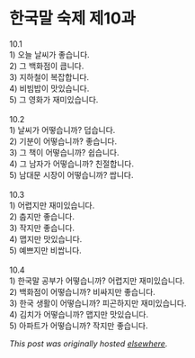# 한국말 숙제 제10과

<p>10.1<br>1) 오늘 날씨가 좋습니다.<br>2) 그 백화점이 큽니다.<br>3) 지하철이 복잡합니다.<br>4) 비빔밥이 맛있습니다.<br>5) 그 영화가 재미있습니다.<br><br>10.2<br>1) 날씨가 어떻습니까?  덥습니다.<br>2) 기분이 어떻습니까?  좋습니다.<br>3) 그 책이 어떻습니까?  쉽습니다.<br>4) 그 남자가 어떻습니까?  친절합니다.<br>5) 남대문 시장이 어떻습니까?  쌉니다.<br><br>10.3<br>1) 어렵지만 재미있습니다.<br>2) 춥지만 좋습니다.<br>3) 작지만 좋습니다.<br>4) 맵지만 맛있습니다.<br>5) 예쁘지만 비쌉니다.<br><br>10.4<br>1) 한국말 공부가 어떻습니까?  어렵지만 재미있습니다.<br>2) 백화점이 어떻습니까?  비싸지만 좋습니다.<br>3) 한국 생활이 어떻습니까?  피곤하지만 재미있습니다.<br>4) 김치가 어떻습니까?  맵지만 맛있습니다.<br>5) 아파트가 어떻습니까?  작지만 좋습니다.</p>


*This post was originally hosted [elsewhere](http://planspace.blogspot.com/2008/12/10.html).*
